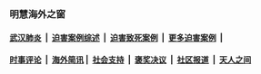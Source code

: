 
### 明慧海外之窗

####  [武汉肺炎](indexes/365.md?t=03021600) &nbsp;|&nbsp;  [迫害案例综述](indexes/328.md?t=03021600) &nbsp;|&nbsp; [迫害致死案例](indexes/277.md?t=03021600)  &nbsp;|&nbsp; [更多迫害案例](indexes/81.md?t=03021600)  &nbsp;|&nbsp; 
####  [时事评论](indexes/19.md?t=03021600) &nbsp;|&nbsp; [海外简讯](indexes/245.md?t=03021600)&nbsp;|&nbsp;  [社会支持](indexes/140.md?t=03021600) &nbsp;|&nbsp; [褒奖决议](indexes/282.md?t=03021600) &nbsp;|&nbsp; [社区报道](indexes/91.md?t=03021600)  &nbsp;|&nbsp; [天人之间](indexes/78.md?t=03021600) 

